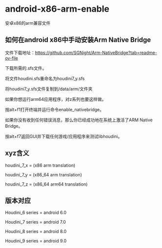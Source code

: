 # android-x86-arm-enable

安卓x86的arm兼容文件

## 如何在android x86中手动安装Arm Native Bridge

文件下载地址：<https://github.com/SGNight/Arm-NativeBridge?tab=readme-ov-file>

下载所需的.sfs文件。

将文件houdini.sfs重命名为houdini7_y.sfs

将houdini7_y.sfs文件复制到/data/arm/文件夹

如果你想运行arm64应用程序，对z系列也要这样做。

按alt+f1打开终端并运行命令enable_nativebridge。

如果你没有收到任何错误消息，那么你已经成功地在系统上激活了ARM Native Bridge。

按alt+f7返回GUI并下载任何游戏/应用程序来测试libhoudini。

## xyz含义

houdini_7_x = (x86 arm translation)

houdini_7_y = (x86_64 arm translation)

houdini_7_z = (x86_64 arm64 translation)

## 版本对应

Houdini_6 series = android 6.0

Houdini_7 series = android 7.0

Houdini_8 series = android 8.0

Houdini_9 series = android 9.0
